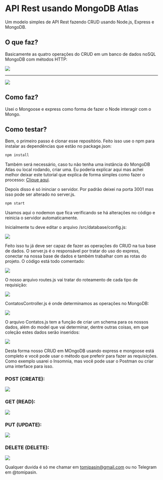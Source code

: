 # API Rest usando MongoDB Atlas
Um modelo simples de API Rest fazendo CRUD usando Node.js, Express e MongoDB.

## O que faz?
Basicamente as quatro operações do CRUD em um banco de dados noSQL MongoDB com métodos HTTP:

<img src="https://tomipasin.com/assets/img/CRUD.jpg" />
<hr/>
<img src="https://tomipasin.com/assets/img/httpcrud.png" />

## Como faz?
Usei o Mongoose e express como forma de fazer o Node interagir com o Mongo.

## Como testar?
Bem, o primeiro passo é clonar esse repositório.
Feito isso use o npm para instalar as dependências que estão no package.json:

```sh
npm install
```

Também será necessário, caso tu não tenha uma instância do MongoDB Atlas ou local rodando, criar uma. Eu poderia explicar aqui mas achei melhor deixar este tutorial que explica de forma simples como fazer o processo: <a href="https://medium.com/reprogramabr/conectando-no-banco-de-dados-cloud-mongodb-atlas-bca63399693f#:~:text=Primeiro%20passo%20%C3%A9%20criar%20uma,%2C%20pois%20demora%20para%20carregar..">Clique aqui</a>. 

Depois disso é só ininciar o servidor. Por padrão deixei na porta 3001 mas isso pode ser alterado no server.js.

```sh
npm start
```

Usamos aqui o nodemon que fica verificando se há alterações no código e reinicia o servidor automaticamente.

Inicialmente tu deve editar o arquivo /src/database/config.js: 

<img src="https://tomipasin.com/assets/img/configdatabase.svg" />

Feito isso tu já deve ser capaz de fazer as operações do CRUD na tua base de dados. 
O server.js é o responsável por tratar do uso do express, conectar na nossa base de dados e também trabalhar com as rotas do projeto. O código está todo comentado:

<img src="https://tomipasin.com/assets/img/server.svg" />


O nosso arquivo routes.js vai tratar do roteamento de cada tipo de requisição:

<img src="https://tomipasin.com/assets/img/routes.svg" />

ContatosController.js é onde determinamos as operações no MongoDB:

<img src="https://tomipasin.com/assets/img/controller.svg" />

O arquivo Contatos.js tem a função de criar um schema para os nossos dados, além do model que vai determinar, dentre outras coisas, em que coleção estes dados serão inseridos:

<img src="https://tomipasin.com/assets/img/contatos.svg" />

Desta forma nosso CRUD em MOngoDB usando express e mongoose está completo e você pode usar o método que preferir para fazer as requisições. Como exemplo usarei o Insomnia, mas você pode usar o Postman ou criar uma interface para isso.

### POST (CREATE):

<img src="https://tomipasin.com/assets/img/POST.png" />

### GET (READ):

<img src="https://tomipasin.com/assets/img/GET.png" />

### PUT (UPDATE):

<img src="https://tomipasin.com/assets/img/PUT.png" />

### DELETE (DELETE):

<img src="https://tomipasin.com/assets/img/DELETE.png" />


Qualquer duvida é só me chamar em tomipasin@gmail.com ou no Telegram em @tomipasin.
